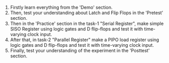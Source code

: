 1. Firstly learn everything from the 'Demo' section.
2. Then, test your understanding about Latch and Flip Flops in the 'Pretest' section.
3. Then in the 'Practice' section in the task-1 "Serial Register", make simple SISO Register using logic gates and D flip-flops and test it with time-varying clock input.
4. After that, in task-2 "Parallel Register" make a PIPO load register using logic gates and D flip-flops and test it with time-varying clock input.
5. Finally, test your understanding of the experiment in the 'Posttest' section.